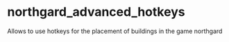 # northgard_advanced_hotkeys
Allows to use hotkeys for the placement of buildings in the game northgard
